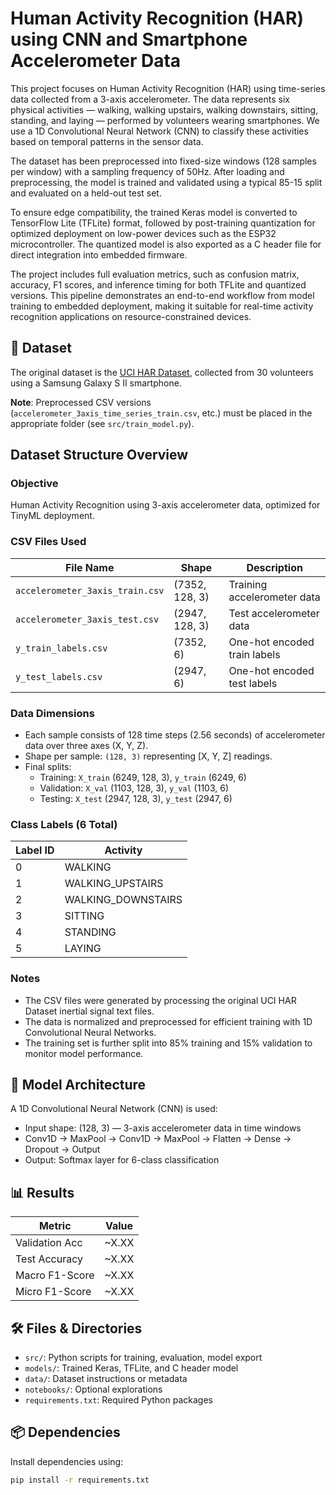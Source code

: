 # Human Activity Recognition (HAR) using CNN and Smartphone Accelerometer Data

This project focuses on Human Activity Recognition (HAR) using time-series data collected from a 3-axis accelerometer. The data represents six physical activities — walking, walking upstairs, walking downstairs, sitting, standing, and laying — performed by volunteers wearing smartphones. We use a 1D Convolutional Neural Network (CNN) to classify these activities based on temporal patterns in the sensor data.

The dataset has been preprocessed into fixed-size windows (128 samples per window) with a sampling frequency of 50Hz. After loading and preprocessing, the model is trained and validated using a typical 85-15 split and evaluated on a held-out test set.

To ensure edge compatibility, the trained Keras model is converted to TensorFlow Lite (TFLite) format, followed by post-training quantization for optimized deployment on low-power devices such as the ESP32 microcontroller. The quantized model is also exported as a C header file for direct integration into embedded firmware.

The project includes full evaluation metrics, such as confusion matrix, accuracy, F1 scores, and inference timing for both TFLite and quantized versions. This pipeline demonstrates an end-to-end workflow from model training to embedded deployment, making it suitable for real-time activity recognition applications on resource-constrained devices.


## 📁 Dataset

The original dataset is the [UCI HAR Dataset](https://archive.ics.uci.edu/ml/datasets/human+activity+recognition+using+smartphones), collected from 30 volunteers using a Samsung Galaxy S II smartphone.

**Note**: Preprocessed CSV versions (`accelerometer_3axis_time_series_train.csv`, etc.) must be placed in the appropriate folder (see `src/train_model.py`).

## Dataset Structure Overview

### Objective
Human Activity Recognition using 3-axis accelerometer data, optimized for TinyML deployment.

### CSV Files Used
| File Name                     | Shape           | Description                  |
|-------------------------------|-----------------|------------------------------|
| `accelerometer_3axis_train.csv` | (7352, 128, 3)  | Training accelerometer data  |
| `accelerometer_3axis_test.csv`  | (2947, 128, 3)  | Test accelerometer data      |
| `y_train_labels.csv`            | (7352, 6)       | One-hot encoded train labels |
| `y_test_labels.csv`             | (2947, 6)       | One-hot encoded test labels  |

### Data Dimensions
- Each sample consists of 128 time steps (2.56 seconds) of accelerometer data over three axes (X, Y, Z).
- Shape per sample: `(128, 3)` representing [X, Y, Z] readings.
- Final splits:
  - Training: `X_train` (6249, 128, 3), `y_train` (6249, 6)
  - Validation: `X_val` (1103, 128, 3), `y_val` (1103, 6)
  - Testing: `X_test` (2947, 128, 3), `y_test` (2947, 6)

### Class Labels (6 Total)
| Label ID | Activity           |
|----------|--------------------|
| 0        | WALKING            |
| 1        | WALKING_UPSTAIRS   |
| 2        | WALKING_DOWNSTAIRS |
| 3        | SITTING            |
| 4        | STANDING           |
| 5        | LAYING             |

### Notes
- The CSV files were generated by processing the original UCI HAR Dataset inertial signal text files.
- The data is normalized and preprocessed for efficient training with 1D Convolutional Neural Networks.
- The training set is further split into 85% training and 15% validation to monitor model performance.

## 🧠 Model Architecture

A 1D Convolutional Neural Network (CNN) is used:
- Input shape: (128, 3) — 3-axis accelerometer data in time windows
- Conv1D → MaxPool → Conv1D → MaxPool → Flatten → Dense → Dropout → Output
- Output: Softmax layer for 6-class classification

## 📊 Results

| Metric           | Value |
|------------------|-------|
| Validation Acc   | ~X.XX |
| Test Accuracy    | ~X.XX |
| Macro F1-Score   | ~X.XX |
| Micro F1-Score   | ~X.XX |

## 🛠️ Files & Directories

- `src/`: Python scripts for training, evaluation, model export
- `models/`: Trained Keras, TFLite, and C header model
- `data/`: Dataset instructions or metadata
- `notebooks/`: Optional explorations
- `requirements.txt`: Required Python packages

## 📦 Dependencies

Install dependencies using:

```bash
pip install -r requirements.txt
